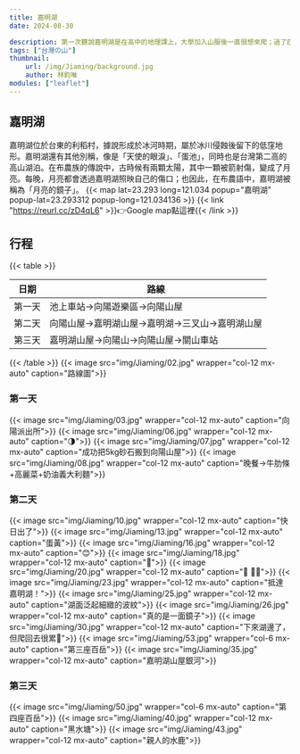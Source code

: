 ```yaml
---
title: 嘉明湖
date: 2024-08-30

description: 第一次聽說嘉明湖是在高中的地理課上，大學加入山服後一直很想來爬；過了四年，終於在研究所畢業前圓夢了！ #會出現在縮圖上方，沒打的話，會直接顯示內文
tags: ["台灣の山"]
thumbnail:
    url: /img/Jiaming/background.jpg
    author: 林鈞唯
modules: ["leaflet"]
---
```


## 嘉明湖

嘉明湖位於台東的利稻村，據說形成於冰河時期，屬於冰川侵蝕後留下的低窪地形。嘉明湖還有其他別稱，像是「天使的眼淚」、「蛋池」，同時也是台灣第二高的高山湖泊。在布農族的傳說中，古時候有兩顆太陽，其中一顆被箭射傷，變成了月亮。每晚，月亮都會透過嘉明湖照映自己的傷口；也因此，在布農語中，嘉明湖被稱為「月亮的鏡子」。
{{< map lat=23.293 long=121.034 popup="嘉明湖" popup-lat=23.293312 popup-long=121.034136 >}}
{{< link "https://reurl.cc/zD4qL6" >}}👉Google map點這裡{{< /link >}}

## 行程

{{< table >}}

| 日期 | 路線 |
|---------|---------|
| 第一天 | 池上車站->向陽遊樂區->向陽山屋 |
| 第二天 | 向陽山屋->嘉明湖山屋->嘉明湖->三叉山->嘉明湖山屋 |
| 第三天 | 嘉明湖山屋->向陽山->向陽山屋->關山車站 |

{{< /table >}}
{{< image src="img/Jiaming/02.jpg" wrapper="col-12 mx-auto" caption="路線圖">}}

### 第一天

{{< image src="img/Jiaming/03.jpg" wrapper="col-12 mx-auto" caption="向陽派出所">}}
{{< image src="img/Jiaming/06.jpg" wrapper="col-12 mx-auto" caption="🌗">}}
{{< image src="img/Jiaming/07.jpg" wrapper="col-12 mx-auto" caption="成功把5kg砂石搬到向陽山屋">}}
{{< image src="img/Jiaming/08.jpg" wrapper="col-12 mx-auto" caption="晚餐->牛肋條+高麗菜+奶油義大利麵">}}

### 第二天

{{< image src="img/Jiaming/10.jpg" wrapper="col-12 mx-auto" caption="快日出了">}}
{{< image src="img/Jiaming/13.jpg" wrapper="col-12 mx-auto" caption="蛋黃">}}
{{< image src="img/Jiaming/16.jpg" wrapper="col-12 mx-auto" caption="😊">}}
{{< image src="img/Jiaming/18.jpg" wrapper="col-12 mx-auto" caption="🤠">}}
{{< image src="img/Jiaming/20.jpg" wrapper="col-12 mx-auto" caption="🌲 🚶‍♂">}}
{{< image src="img/Jiaming/23.jpg" wrapper="col-12 mx-auto" caption="抵達嘉明湖！">}}
{{< image src="img/Jiaming/25.jpg" wrapper="col-12 mx-auto" caption="湖面泛起細緻的波紋">}}
{{< image src="img/Jiaming/26.jpg" wrapper="col-12 mx-auto" caption="真的是一面鏡子">}}
{{< image src="img/Jiaming/30.jpg" wrapper="col-12 mx-auto" caption="下來湖邊了，但爬回去很累🥲">}}
{{< image src="img/Jiaming/53.jpg" wrapper="col-6 mx-auto" caption="第三座百岳">}}
{{< image src="img/Jiaming/35.jpg" wrapper="col-12 mx-auto" caption="嘉明湖山屋銀河">}}

### 第三天

{{< image src="img/Jiaming/50.jpg" wrapper="col-6 mx-auto" caption="第四座百岳">}}
{{< image src="img/Jiaming/40.jpg" wrapper="col-12 mx-auto" caption="黑水塘">}}
{{< image src="img/Jiaming/43.jpg" wrapper="col-12 mx-auto" caption="親人的水鹿">}}
